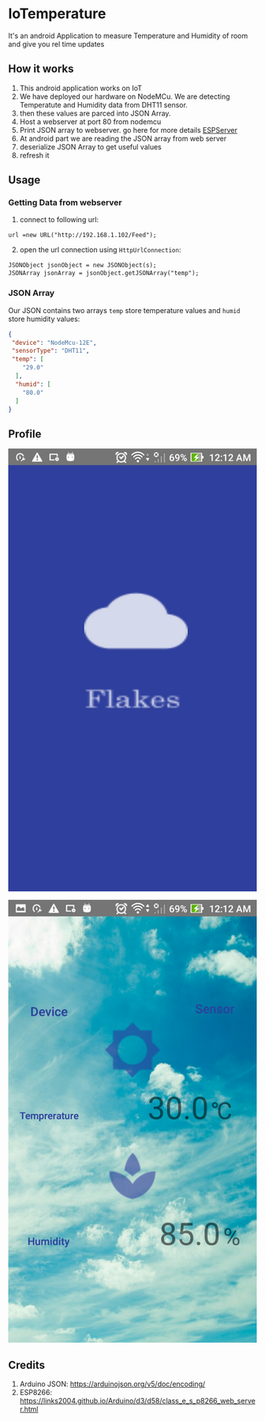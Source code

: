 # IoTemperature
 It's an android Application to measure Temperature and Humidity of room and give you rel time updates

## How it works
 1. This android application works on IoT
 2. We have deployed our hardware on NodeMCu. We are detecting Temperatute and Humidity data from DHT11 sensor.
 3. then these values are parced into JSON Array.
 4. Host a webserver at port 80 from nodemcu
 5. Print JSON array to webserver. go here for more details [ESPServer](https://github.com/vbshightime/ESPServer)
 6. At android part we are reading the JSON array from web server
 7. deserialize JSON Array to get useful values
 8. refresh it


## Usage

### Getting Data from webserver

1. connect to following url:
  ```  
  url =new URL("http://192.168.1.102/Feed");
  ```
2. open the url connection using `HttpUrlConnection`:
  ```
  JSONObject jsonObject = new JSONObject(s);
  JSONArray jsonArray = jsonObject.getJSONArray("temp");              
 ```

### JSON Array
Our JSON contains two arrays `temp` store temperature values and `humid` store humidity values:

```JSON
{
 "device": "NodeMcu-12E",
 "sensorType": "DHT11",
 "temp": [
    "29.0"
  ],
  "humid": [
    "80.0"
  ]
}
```


## Profile

![alt text](Screenshot_20181001-001212.png "Title")

![alt text](Screenshot_20181001-001218.png "Title")


## Credits

1. Arduino JSON: https://arduinojson.org/v5/doc/encoding/ 
2. ESP8266: https://links2004.github.io/Arduino/d3/d58/class_e_s_p8266_web_server.html
